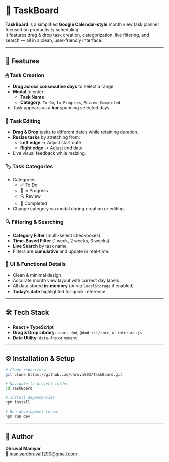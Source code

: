 # 📅 TaskBoard

**TaskBoard** is a simplified **Google Calendar-style** month view task planner focused on productivity scheduling.  
It features drag & drop task creation, categorization, live filtering, and search — all in a clean, user-friendly interface.

---

## 🚀 Features

### 🖱 Task Creation
- **Drag across consecutive days** to select a range.
- **Modal** to enter:
  - **Task Name**
  - **Category**: `To Do`, `In Progress`, `Review`, `Completed`
- Task appears as a **bar** spanning selected days.

### 🔄 Task Editing
- **Drag & Drop** tasks to different dates while retaining duration.
- **Resize tasks** by stretching from:
  - **Left edge** → Adjust start date
  - **Right edge** → Adjust end date
- Live visual feedback while resizing.

### 🏷 Task Categories
- Categories:
  - ✅ To Do
  - 🚧 In Progress
  - 🔍 Review
  - 🎯 Completed
- Change category via modal during creation or editing.

### 🔍 Filtering & Searching
- **Category Filter** (multi-select checkboxes)
- **Time-Based Filter** (1 week, 2 weeks, 3 weeks)
- **Live Search** by task name
- Filters are **cumulative** and update in real-time.

### 🎨 UI & Functional Details
- Clean & minimal design
- Accurate month view layout with correct day labels
- All data stored **in-memory** (or via `localStorage` if enabled)
- **Today’s date** highlighted for quick reference

---

## 🛠 Tech Stack
- **React + TypeScript**
- **Drag & Drop Library**: `react-dnd`, `@dnd-kit/core`, or `interact.js`
- **Date Utility**: `date-fns` or `moment`

---

## ⚙️ Installation & Setup
```bash
# Clone repository
git clone https://github.com/dhruval03/TaskBoard.git

# Navigate to project folder
cd TaskBoard

# Install dependencies
npm install

# Run development server
npm run dev
```
---

## 👤 Author  
**Dhruval Maniyar**  
📧 [maniyardhruval1290@gmail.com](mailto:maniyardhruval1290@gmail.com)  
